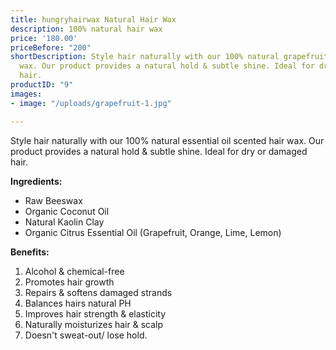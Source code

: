 ```yaml
---
title: hungryhairwax Natural Hair Wax
description: 100% natural hair wax
price: '180.00'
priceBefore: "200"
shortDescription: Style hair naturally with our 100% natural grapefruit scented hair
  wax. Our product provides a natural hold & subtle shine. Ideal for dry or damaged
  hair.
productID: "9"
images:
- image: "/uploads/grapefruit-1.jpg"

---
```

Style hair naturally with our 100% natural essential oil scented hair wax. Our product provides a natural hold & subtle shine. Ideal for dry or damaged hair.

**Ingredients:**

* Raw Beeswax
* Organic Coconut Oil
* Natural Kaolin Clay
* Organic Citrus Essential Oil (Grapefruit, Orange, Lime, Lemon)

**Benefits:**

1. Alcohol & chemical-free
2. Promotes hair growth
3. Repairs & softens damaged strands
4. Balances hairs natural PH
5. Improves hair strength & elasticity
6. Naturally moisturizes hair & scalp
7. Doesn't sweat-out/ lose hold.